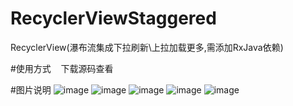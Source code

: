 # RecyclerViewStaggered
RecyclerView(瀑布流集成下拉刷新\上拉加载更多,需添加RxJava依赖)

#使用方式    下载源码查看

#图片说明
![image](https://github.com/shouxinxiao/RecyclerViewStaggered/blob/master/raw/1.png)
![image](https://github.com/shouxinxiao/RecyclerViewStaggered/blob/master/raw/2.png)
![image](https://github.com/shouxinxiao/RecyclerViewStaggered/blob/master/raw/3.png)
![image](https://github.com/shouxinxiao/RecyclerViewStaggered/blob/master/raw/4.png)
![image](https://github.com/shouxinxiao/RecyclerViewStaggered/blob/master/raw/5.png)
